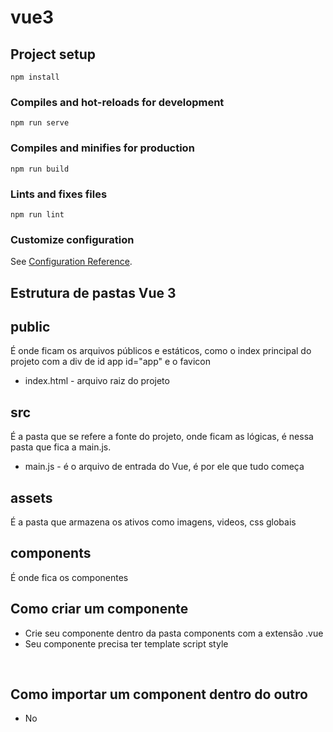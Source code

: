 # vue3

## Project setup

```
npm install
```

### Compiles and hot-reloads for development

```
npm run serve
```

### Compiles and minifies for production

```
npm run build
```

### Lints and fixes files

```
npm run lint
```

### Customize configuration

See [Configuration Reference](https://cli.vuejs.org/config/).

## Estrutura de pastas Vue 3

## public

É onde ficam os arquivos públicos e estáticos, como o index principal do projeto com a div de id app id="app" e o favicon

- index.html - arquivo raiz do projeto

## src

É a pasta que se refere a fonte do projeto, onde ficam as lógicas, é nessa pasta que fica a main.js.

- main.js - é o arquivo de entrada do Vue, é por ele que tudo começa

## assets

É a pasta que armazena os ativos como imagens, videos, css globais

## components

É onde fica os componentes

## Como criar um componente

- Crie seu componente dentro da pasta components com a extensão .vue
- Seu componente precisa ter template script style

<br>

## Como importar um component dentro do outro

- No <template> chame o componente assim <NomeDoComponente/>
- No <scrip> importe ele assim import NomeDoComponente from './components/NomeDoComponente.vue'
- Ainda no <script> no export que representa o objeto de itens do componente exporte ele assim export default { components: { NomeDoComponente } }

```js
    <template>
        <NomeDoComponente/>
    </template>

    <script>
        import NomeDoComponente from './components/NomeDoComponente.vue';

        export default {
            components: {
                NomeDoComponente
            }
        }
    </script>
```

## Diretivas

- As diretivas são as instruções que o vue da para os elementos HTML e os componentes e elas começam com v-

## Diretivas condicionais

- v-show - é para exibição, se for false o elemento vai existir, mas ele vai adicionar display none

- v-if - também é para exibição, se for false ele vai remover o elemento da DOM

- v-else-if - quando a condição dele for verdadeira ele irá exibir

- v-else - quando não for nenhuma das condições do if ou else if ele irá exibir

## Diretiva bind

- É utilizado para acessar itens do objeto dinamicamente, por exemplo para adicionar uma url de imagem que será retornado pela api v-bind:src="obj.url", mas você pode utilizar somente : no lugar o v-bind

## Diretiva v-model

- É utilizado para alterar o valor da variável pelos 2 atuadores, como uma via de mão dupla

## Diretiva de evento v-on

- É utilizado para chamar funções em um elemento HTML, vc pode substituir a diretiva v-on:click="nomeDaFuncao()" por @click="nomeDaFuncao()"
- Para identificar um evento você pode utilizar no parâmetro da função a variável $evt funcao($evt)
- Você pode modificar o comportamento do envento, como o de submit por exemplo, segue o <a href="https://vuejs.org/guide/essentials/event-handling.html" target="_blank">Link</a>
- Para adicionar eventos de mouse use @mouseover="passouMouse"
- Para utilizar eventos de click use @keyup.enter="apertouEnter", segue o <a href="https://vuejs.org/guide/essentials/event-handling.html#key-modifiers" target="_blank">Link</a>

## Variáveis

- Para criar uma variável você vai adicionar o objeto de conteúdo do componente a função

```js
export default {
  data() {
    return {
      variavel: "valor da variavel",
    };
  },
};
```

## Computed

- É possível computar valores dentro da instancia do vue e utiliza-los a medida do necessário, como por exemplo ao invés de chamar duas propriedades de nome e sobrenome para formar o nome completo, você pode criar uma função no computed, concatena-las e retornar

```js
export default {
  computed: {
    nomeCompleto() {
      return `${this.usuario.nome} $this.usuario.sobrenome`;
    },
  },
};
```

- Para pendurar o vue.js é necessário adicionar window.app = antes do create do vue createApp(App).mount('#app')

## Whatch

- É possível escutar alguma alteração em uma variável, para isso declare uma função com o mesmo nome da variável, assim:

```js
export default {
  whatch: {
    nomeDaVariavel() {
      console.log("teste");
    },
  },
};
```

- Para poder observar alterações em um objeto você deve usar o seguinte padrão:

```js
usuario: {
      handler(usuario){
        console.log('Usuario alterado: ' + usuario.primeiroNome + ' ' + usuario.sobrenome);
      },
      deep: true
    }
```
